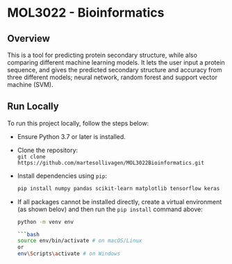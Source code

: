 # MOL3022 - Bioinformatics

## Overview

This is a tool for predicting protein secondary structure, while also comparing different machine learning models. It lets the user input a protein sequence, and gives the predicted secondary structure and accuracy from three different models; neural network, random forest and support vector machine (SVM). 

## Run Locally

To run this project locally, follow the steps below:

- Ensure Python 3.7 or later is installed.
- Clone the repository:  
  `git clone https://github.com/martesollivagen/MOL3022Bioinformatics.git`
- Install dependencies using `pip`:

  ```bash
  pip install numpy pandas scikit-learn matplotlib tensorflow keras

- If all packages cannot be installed directly, create a virtual environment (as shown belov) and then run the `pip install` command above:
  ```bash
  python -m venv env

  ```bash
  source env/bin/activate # on macOS/Linux
  or
  env\Scripts\activate # on Windows
